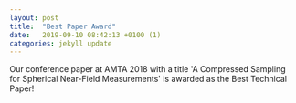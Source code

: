 ```yaml
---
layout: post
title:  "Best Paper Award"
date:   2019-09-10 08:42:13 +0100 (1)
categories: jekyll update
---
```


Our conference paper at AMTA 2018 with a title 'A Compressed Sampling for Spherical Near-Field Measurements' is awarded as the Best Technical Paper!